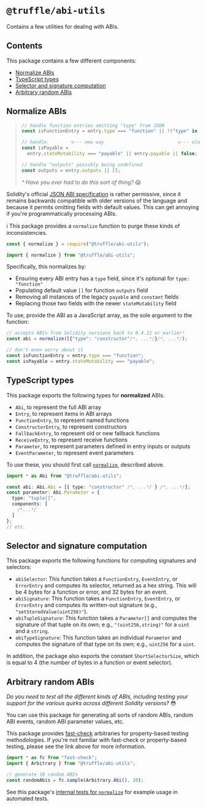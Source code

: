 # `@truffle/abi-utils`

Contains a few utilities for dealing with ABIs.

## Contents

This package contains a few different components:

- [Normalize ABIs](#normalize-abis)
- [TypeScript types](#typescript-types)
- [Selector and signature computation](#selector-and-signature-computation)
- [Arbitrary random ABIs](#arbitrary-random-abis)

## Normalize ABIs

> ```typescript
> // handle function entries omitting "type" from JSON
> const isFunctionEntry = entry.type === "function" || !("type" in entry);
>
> // handle:        v--- new way                           v--- old way     v--- default
> const isPayable =
>   entry.stateMutability === "payable" || entry.payable || false;
>
> // handle "outputs" possibly being undefined
> const outputs = entry.outputs || [];
> ```
>
> _^ Have you ever had to do this sort of thing?_ :scream:

Solidity's official [JSON ABI specification](https://solidity.readthedocs.io/en/v0.7.3/abi-spec.html)
is rather permissive, since it remains backwards compatible with older
versions of the language and because it permits omitting fields with default
values. This can get annoying if you're programmatically processing ABIs.

:information_source: This package provides a `normalize` function to purge
these kinds of inconsistencies.

```javascript
const { normalize } = require("@truffle/abi-utils");
```

```typescript
import { normalize } from "@truffle/abi-utils";
```

Specifically, this normalizes by:

- Ensuring every ABI entry has a `type` field, since it's optional for
  `type: "function"`
- Populating default value `[]` for function `outputs` field
- Removing all instances of the legacy `payable` and `constant` fields
- Replacing those two fields with the newer `stateMutability` field

To use, provide the ABI as a JavaScript array, as the sole argument to the
function:

```typescript
// accepts ABIs from Solidity versions back to 0.4.12 or earlier!
const abi = normalize([{"type": "constructor"/*, ...*/}/*, ...*/);

// don't even worry about it
const isFunctionEntry = entry.type === "function";
const isPayable = entry.stateMutability === "payable";
```

## TypeScript types

This package exports the following types for **normalized** ABIs.

- `Abi`, to represent the full ABI array
- `Entry`, to represent items in ABI arrays
- `FunctionEntry`, to represent named functions
- `ConstructorEntry`, to represent constructors
- `FallbackEntry`, to represent old or new fallback functions
- `ReceiveEntry`, to represent receive functions
- `Parameter`, to represent parameters defined in entry inputs or outputs
- `EventParameter`, to represent event parameters

To use these, you should first call [`normalize`](#normalize-abis), described
above.

```typescript
import * as Abi from "@truffle/abi-utils";

const abi: Abi.Abi = [{ type: "constructor" /*, ...*/ } /*, ...*/];
const parameter: Abi.Parameter = {
  type: "tuple[]",
  components: [
    /*...*/
  ]
};
// etc.
```

## Selector and signature computation

This package exports the following functions for computing signatures and selectors:

- `abiSelector`: This function takes a `FunctionEntry`, `EventEntry`, or
  `ErrorEntry` and computes its selector, returned as a hex string. This will
  be 4 bytes for a function or error, and 32 bytes for an event.
- `abiSignature`: This function takes a `FunctionEntry`, `EventEntry`, or
  `ErrorEntry` and computes its written-out signature (e.g., `"setStoredValue(uint256)"`).
- `abiTupleSignature`: This function takes a `Parameter[]` and computes the signature
  of that tuple on its own; e.g., `"(uint256,string)"` for a `uint` and a `string`.
- `abiTypeSignature`: This function takes an individual `Parameter` and computes
  the signature of that type on its own; e.g., `uint256` for a `uint`.

In addition, the package also exports the constant `ShortSelectorSize`, which
is equal to 4 (the number of bytes in a function or event selector).

## Arbitrary random ABIs

_Do you need to test all the different kinds of ABIs, including testing your
support for the various quirks across different Solidity versions?_ :flushed:

You can use this package for generating all sorts of random ABIs, random ABI
events, random ABI parameter values, etc.

This package provides [fast-check](https://github.com/dubzzz/fast-check)
arbitraries for property-based testing methodologies. If you're not familiar
with fast-check or property-based testing, please see the link above for more
information.

```typescript
import * as fc from "fast-check";
import { Arbitrary } from "@truffle/abi-utils";

// generate 10 random ABIs
const randomAbis = fc.sample(Arbitrary.Abi(), 10);
```

See this package's [internal tests for `normalize`](./lib/normalize.test.ts)
for example usage in automated tests.
